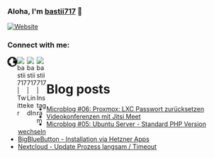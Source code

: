### Aloha, I'm [bastii717](https://bastii717.dev) 👋

[![Website](https://img.shields.io/website?label=bastii717.dev&style=for-the-badge&url=https%3A%2F%2Fbastii717.dev)](https://bastii717.dev)

### Connect with me:

[<img align="left" alt="bastii717.dev" width="22px" src="https://raw.githubusercontent.com/iconic/open-iconic/master/svg/globe.svg" />](https://bastii717.dev)
[<img align="left" alt="bastii717 | Twitter" width="22px" src="https://cdn.jsdelivr.net/npm/simple-icons@v3/icons/twitter.svg" />](https://b717.click/twitter)
[<img align="left" alt="bastii717 | LinkedIn" width="22px" src="https://cdn.jsdelivr.net/npm/simple-icons@v3/icons/linkedin.svg" />](https://b717.click/linkedin)
[<img align="left" alt="bastii717 | Instagram" width="22px" src="https://cdn.jsdelivr.net/npm/simple-icons@v3/icons/instagram.svg" />](https://b717.click/instagram)

<br />

# Blog posts
<!-- BLOG-POST-LIST:START -->
- [Microblog #06: Proxmox: LXC Passwort zurücksetzen](https://blog.bastii717.dev/proxmox-lxc-passwort-zurucksetzen/)
- [Videokonferenzen mit Jitsi Meet](https://blog.bastii717.dev/videokonferenzen-mit-jitsi-meet/)
- [Microblog #05: Ubuntu Server - Standard PHP Version wechseln](https://blog.bastii717.dev/standard-php-version-wechseln/)
- [BigBlueButton - Installation via Hetzner Apps](https://blog.bastii717.dev/bigbluebutton-installation-via-hetzner-apps/)
- [Nextcloud - Update Prozess langsam / Timeout](https://blog.bastii717.dev/nextcloud-update-prozess-langsam-timeout/)
<!-- BLOG-POST-LIST:END -->

